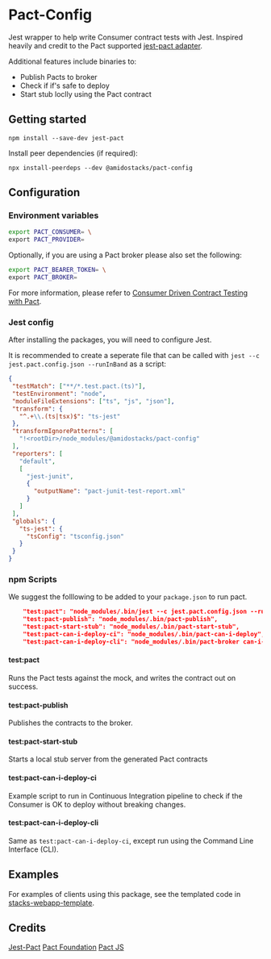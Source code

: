 # Pact-Config

Jest wrapper to help write Consumer contract tests with Jest.
Inspired heavily and credit to the Pact supported [jest-pact adapter](https://github.com/pact-foundation/jest-pact).

Additional features include binaries to:

* Publish Pacts to broker
* Check if if's safe to deploy
* Start stub loclly using the Pact contract

## Getting started

`npm install --save-dev jest-pact`

Install peer dependencies (if required):

`npx install-peerdeps --dev @amidostacks/pact-config`

## Configuration

### Environment variables

```bash
export PACT_CONSUMER= \
export PACT_PROVIDER=
```

Optionally, if you are using a Pact broker please also set the following:

```bash
export PACT_BEARER_TOKEN= \
export PACT_BROKER=
```

For more information, please refer to [Consumer Driven Contract Testing with Pact](https://amido.github.io/stacks/docs/testing#consumer-driven-contract-testing-with-pact).

### Jest config

After installing the packages, you will need to configure Jest.

It is recommended to create a seperate file that can be called with `jest --c jest.pact.config.json --runInBand` as a script:

 ```json
 {
  "testMatch": ["**/*.test.pact.(ts)"],
  "testEnvironment": "node",
  "moduleFileExtensions": ["ts", "js", "json"],
  "transform": {
    "^.+\\.(ts|tsx)$": "ts-jest"
  },
  "transformIgnorePatterns": [
    "!<rootDir>/node_modules/@amidostacks/pact-config"
  ],
  "reporters": [
    "default",
    [
      "jest-junit",
      {
        "outputName": "pact-junit-test-report.xml"
      }
    ]
  ],
  "globals": {
    "ts-jest": {
      "tsConfig": "tsconfig.json"
    }
  }
}
```

### npm Scripts

We suggest the folllowing to be added to your `package.json` to run pact.

```json
    "test:pact": "node_modules/.bin/jest --c jest.pact.config.json --runInBand",
    "test:pact-publish": "node_modules/.bin/pact-publish",
    "test:pact-start-stub": "node_modules/.bin/pact-start-stub",
    "test:pact-can-i-deploy-ci": "node_modules/.bin/pact-can-i-deploy",
    "test:pact-can-i-deploy-cli": "node_modules/.bin/pact-broker can-i-deploy --pacticipant $PACT_CONSUMER -l --broker-base-url $PACT_BROKER --broker-token $PACT_BEARER_TOKEN"
```

#### test:pact

Runs the Pact tests against the mock, and writes the contract out on success.

#### test:pact-publish

Publishes the contracts to the broker.

#### test:pact-start-stub

Starts a local stub server from the generated Pact contracts

#### test:pact-can-i-deploy-ci

Example script to run in Continuous Integration pipeline to check if the Consumer is OK to deploy without breaking changes.

#### test:pact-can-i-deploy-cli

Same as `test:pact-can-i-deploy-ci`, except run using the Command Line Interface (CLI).

## Examples

For examples of clients using this package, see the templated code in [stacks-webapp-template](https://github.com/amido/stacks-webapp-template/tree/master/packages/scaffolding-cli/templates/src).

## Credits

[Jest-Pact](https://github.com/pact-foundation/jest-pact)
[Pact Foundation](https://github.com/pact-foundation)
[Pact JS](https://github.com/pact-foundation/pact-js)
